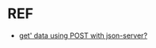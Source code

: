# REF

- [get' data using POST with json-server?](https://github.com/typicode/json-server/issues/453)